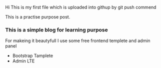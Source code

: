 Hi This is my first file which is uploaded into githup by git push commend

This is a practise purpose post.

### This is a simple blog for learning purpose

For makeing it beautyfull I use some free frontend templete and admin panel
<ul>
	<li>Bootstrap Tamplete</li>
	<li>Admin LTE</li>
</ul>